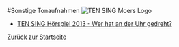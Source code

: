 #Sonstige Tonaufnahmen
![TEN SING Moers Logo](../footage/banner2017/WettenKrass-Ticket-cutout-500dpi-01.png)

* [TEN SING Hörspiel 2013 - Wer hat an der Uhr gedreht?](http://bit.ly/TSHoerspiel2013)

[Zurück zur Startseite](../../Links.md)
